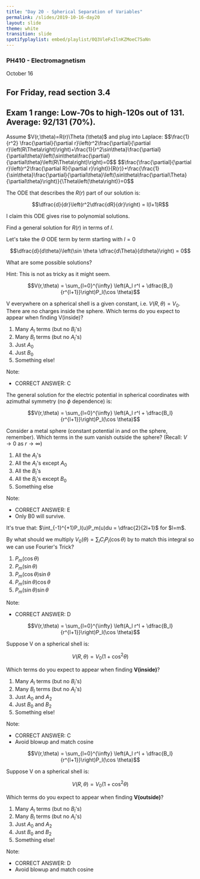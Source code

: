 ```yaml
---
title: "Day 20 - Spherical Separation of Variables"
permalink: /slides/2019-10-16-day20
layout: slide
theme: white
transition: slide
spotifyplaylist: embed/playlist/0Q3VleFxIlnKZMoeC75aNn
---
```

 

<section data-markdown="">

### PH410 - Electromagnetism

October 16

# For Friday, read section 3.4

# Exam 1 range: Low-70s to high-120s out of 131. Average: 92/131 (70%).
<!--this doesn't work... {% include spotifyplaylist.html id=page.spotifyplaylist %}-->
</section>

<section data-markdown>
 Assume $V(r,\theta)=R(r)\Theta (\theta)$ and plug into Laplace:
 $$\frac{1}{r^2} \frac{\partial}{\partial r}\left(r^2\frac{\partial}{\partial r}\left(R\Theta\right)\right)+\frac{1}{r^2\sin\theta}\frac{\partial}{\partial\theta}\left(\sin\theta\frac{\partial}{\partial\theta}\left(R\Theta\right)\right)=0$$
 $$\frac{\frac{\partial}{\partial r}\left(r^2\frac{\partial R}{\partial r}\right)}{R(r)}+\frac{\frac{1}{\sin\theta}\frac{\partial}{\partial\theta}\left(\sin\theta\frac{\partial\Theta}{\partial\theta}\right)}{\Theta\left(\theta\right)}=0$$
</section>

<section data-markdown>

The ODE that describes the $R(r)$ part of our solution is:

$$\dfrac{d}{dr}\left(r^2\dfrac{dR}{dr}\right) = l(l+1)R$$

I claim this ODE gives rise to polynomial solutions.

Find a general solution for $R(r)$ in terms of $l$.

</section>
<section data-markdown>

Let's take the $\Theta$ ODE term by term starting with $l=0$

$$\dfrac{d}{d\theta}\left(\sin \theta \dfrac{d\Theta}{d\theta}\right) = 0$$

What are some possible solutions?

Hint: This is not as tricky as it might seem.

</section>

<section data-markdown>

$$V(r,\theta) = \sum_{l=0}^{\infty} \left(A_l r^l + \dfrac{B_l}{r^{l+1}}\right)P_l(\cos \theta)$$


V everywhere on a spherical shell is a given constant, i.e. $V(R,\theta) = V_0$. There are no charges inside the sphere. Which terms do you expect to appear when finding V(inside)?

1. Many $A_l$ terms (but no $B_l$'s)
2. Many $B_l$ terms (but no $A_l$'s)
3. Just $A_0$
4. Just $B_0$
5. Something else!

Note:
* CORRECT ANSWER: C

</section>

<section data-markdown>

The general solution for the electric potential in spherical coordinates with azimuthal symmetry (no $\phi$ dependence) is:

$$V(r,\theta) = \sum_{l=0}^{\infty} \left(A_l r^l + \dfrac{B_l}{r^{l+1}}\right)P_l(\cos \theta)$$

Consider a metal sphere (constant potential in and on the sphere, remember). Which terms in the sum vanish outside the sphere? (Recall: $V \rightarrow 0$ as $r \rightarrow \infty$)

1. All the $A_l$'s
2. All the $A_l$'s except $A_0$
3. All the $B_l$'s
4. All the $B_l$'s except $B_0$
5. Something else

Note:
* CORRECT ANSWER: E
* Only B0 will survive.

</section>

<section data-markdown>
It's true that: $\int_{-1}^{+1}P_l(u)P_m(u)du = \dfrac{2}{2l+1}$ for $l=m$.

By what should we multiply $V_0(\theta) = \sum_l C_l P_l(\cos \theta)$ by to match this integral so we can use Fourier's Trick?

1. $P_m(\cos \theta)$
2. $P_m(\sin \theta)$
3. $P_m(\cos \theta) \sin \theta$
4. $P_m(\sin \theta) \cos \theta$
5. $P_m(\sin \theta) \sin \theta$

Note:
* CORRECT ANSWER: D

</section>
<!--
<section data-markdown>

How many boundary conditions (on the potential $V$) do you use to find $V$ inside the spherical plastic shell?

![alt text](../images/d20-plastic_shell_vtheta.png "Logo Title Text 1")

1. 1
2. 2
3. 3
4. 4
5. It depends on $V_0(\theta)$

Note:
* CORRECT ANSWER: B
* Good for discussion; obviously you need the surface BC, but what about at r=0? Is that technically a BC?
</section>
-->

<section data-markdown>

$$V(r,\theta) = \sum_{l=0}^{\infty} \left(A_l r^l + \dfrac{B_l}{r^{l+1}}\right)P_l(\cos \theta)$$

Suppose V on a spherical shell is:

$$V(R,\theta) = V_0 \left(1+\cos^2\theta\right)$$

Which terms do you expect to appear when finding **V(inside)**?
1. Many $A_l$ terms (but no $B_l$'s)
2. Many $B_l$ terms (but no $A_l$'s)
3. Just $A_0$ and $A_2$
4. Just $B_0$ and $B_2$
5. Something else!

Note:
* CORRECT ANSWER: C
* Avoid blowup and match cosine

</section>

<section data-markdown>

$$V(r,\theta) = \sum_{l=0}^{\infty} \left(A_l r^l + \dfrac{B_l}{r^{l+1}}\right)P_l(\cos \theta)$$

Suppose V on a spherical shell is:

$$V(R,\theta) = V_0 \left(1+\cos^2\theta\right)$$

Which terms do you expect to appear when finding **V(outside)**?
1. Many $A_l$ terms (but no $B_l$'s)
2. Many $B_l$ terms (but no $A_l$'s)
3. Just $A_0$ and $A_2$
4. Just $B_0$ and $B_2$
5. Something else!

Note:
* CORRECT ANSWER: D
* Avoid blowup and match cosine

</section>
<!--
<section data-markdown>

Consider a solid sphere of charge that has a charge density that varies with $\cos \theta$. What can we say about the terms in the general solution to Laplace's equation outside there sphere?

$$V(r,\theta) = \sum_l\left(A_l\,r^l + \dfrac{B_l}{r^{(l+1)}}\right)P_l(\cos \theta)$$

1. All the $A_l$'s are zero
2. All the $B_l$'s are zero
3. Only $A_0$ should remain
4. Only $B_0$ should remain
5. Something else

Note: Correct answer E because B0 and B1 remain

</section>
-->

